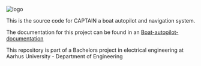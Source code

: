 ![logo]

This is the source code for CAPTAIN a boat autopilot and navigation system.

The documentation for this project can be found in an [Boat-autopilot-documentation](https://github.com/neobonde/Boat-autopilot-documentation)

This repository is part of a Bachelors project in electrical engineering at Aarhus University - Department of Engineering



[logo]: https://github.com/neobonde/Boat-autopilot-documentation/blob/master/logo%20-%20side.png "Logo Title Text 2"
